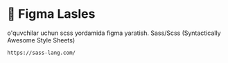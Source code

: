 # 📘 Figma Lasles
o'quvchilar uchun scss yordamida figma yaratish.
Sass/Scss (Syntactically Awesome Style Sheets) 
```
https://sass-lang.com/
